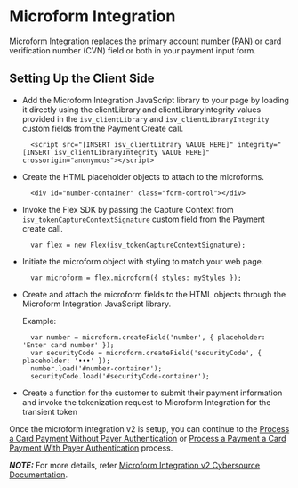 # Microform Integration

Microform Integration replaces the primary account number (PAN) or card verification number (CVN) field or both in your payment input form.

## Setting Up the Client Side

- Add the Microform Integration JavaScript library to your page by loading it directly using the clientLibrary and clientLibraryIntegrity values provided in the `isv_clientLibrary` and `isv_clientLibraryIntegrity` custom fields from the Payment Create call.

        <script src="[INSERT isv_clientLibrary VALUE HERE]" integrity="[INSERT isv_clientLibraryIntegrity VALUE HERE]" crossorigin="anonymous"></script>

- Create the HTML placeholder objects to attach to the microforms.

        <div id="number-container" class="form-control"></div>

- Invoke the Flex SDK by passing the Capture Context from `isv_tokenCaptureContextSignature` custom field from the Payment create call.

        var flex = new Flex(isv_tokenCaptureContextSignature);

- Initiate the microform object with styling to match your web page.

        var microform = flex.microform({ styles: myStyles });

- Create and attach the microform fields to the HTML objects through the Microform Integration JavaScript library.

  Example:

        var number = microform.createField('number', { placeholder: 'Enter card number' });
        var securityCode = microform.createField('securityCode', { placeholder: '•••' });
        number.load('#number-container');
        securityCode.load('#securityCode-container');

- Create a function for the customer to submit their payment information and invoke the
  tokenization request to Microform Integration for the transient token

Once the microform integration v2 is setup, you can continue to the [Process a Card Payment Without Payer Authentication](Process-a-Card-Payment-Without-Payer-Authentication.md) or [Process a Payment a Card Payment With Payer Authentication](Process-a-Card-Payment-With-Payer-Authentication.md) process.

**_NOTE:_** For more details, refer [Microform Integration v2 Cybersource Documentation](https://developer.cybersource.com/docs/cybs/en-us/digital-accept-flex/developer/all/rest/digital-accept-flex/microform-integ-v2.html).